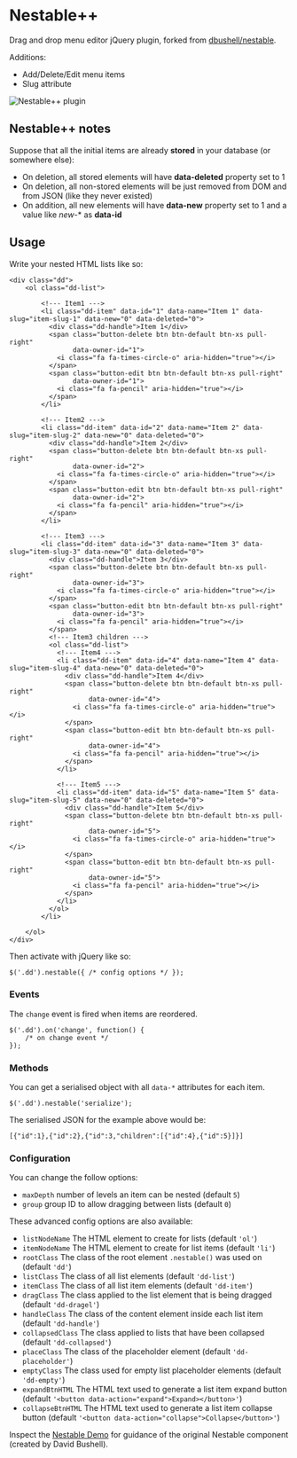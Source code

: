 Nestable++
========

Drag and drop menu editor jQuery plugin, forked from [dbushell/nestable](https://github.com/dbushell/Nestable).

Additions:
- Add/Delete/Edit menu items
- Slug attribute

![Nestable++ plugin](https://raw.githubusercontent.com/ShinDarth/Nestable/master/screenshot.png "Nestable++ plugin")

## Nestable++ notes

Suppose that all the initial items are already **stored** in your database (or somewhere else):

- On deletion, all stored elements will have **data-deleted** property set to 1
- On deletion, all non-stored elements will be just removed from DOM and from JSON (like they never existed)
- On addition, all new elements will have **data-new** property set to 1 and a value like *new-** as **data-id**

## Usage

Write your nested HTML lists like so:

    <div class="dd">
        <ol class="dd-list">

            <!--- Item1 --->
            <li class="dd-item" data-id="1" data-name="Item 1" data-slug="item-slug-1" data-new="0" data-deleted="0">
              <div class="dd-handle">Item 1</div>
              <span class="button-delete btn btn-default btn-xs pull-right"
                    data-owner-id="1">
                <i class="fa fa-times-circle-o" aria-hidden="true"></i>
              </span>
              <span class="button-edit btn btn-default btn-xs pull-right"
                    data-owner-id="1">
                <i class="fa fa-pencil" aria-hidden="true"></i>
              </span>
            </li>

            <!--- Item2 --->
            <li class="dd-item" data-id="2" data-name="Item 2" data-slug="item-slug-2" data-new="0" data-deleted="0">
              <div class="dd-handle">Item 2</div>
              <span class="button-delete btn btn-default btn-xs pull-right"
                    data-owner-id="2">
                <i class="fa fa-times-circle-o" aria-hidden="true"></i>
              </span>
              <span class="button-edit btn btn-default btn-xs pull-right"
                    data-owner-id="2">
                <i class="fa fa-pencil" aria-hidden="true"></i>
              </span>
            </li>

            <!--- Item3 --->
            <li class="dd-item" data-id="3" data-name="Item 3" data-slug="item-slug-3" data-new="0" data-deleted="0">
              <div class="dd-handle">Item 3</div>
              <span class="button-delete btn btn-default btn-xs pull-right"
                    data-owner-id="3">
                <i class="fa fa-times-circle-o" aria-hidden="true"></i>
              </span>
              <span class="button-edit btn btn-default btn-xs pull-right"
                    data-owner-id="3">
                <i class="fa fa-pencil" aria-hidden="true"></i>
              </span>
              <!--- Item3 children --->
              <ol class="dd-list">
                <!--- Item4 --->
                <li class="dd-item" data-id="4" data-name="Item 4" data-slug="item-slug-4" data-new="0" data-deleted="0">
                  <div class="dd-handle">Item 4</div>
                  <span class="button-delete btn btn-default btn-xs pull-right"
                        data-owner-id="4">
                    <i class="fa fa-times-circle-o" aria-hidden="true"></i>
                  </span>
                  <span class="button-edit btn btn-default btn-xs pull-right"
                        data-owner-id="4">
                    <i class="fa fa-pencil" aria-hidden="true"></i>
                  </span>
                </li>

                <!--- Item5 --->
                <li class="dd-item" data-id="5" data-name="Item 5" data-slug="item-slug-5" data-new="0" data-deleted="0">
                  <div class="dd-handle">Item 5</div>
                  <span class="button-delete btn btn-default btn-xs pull-right"
                        data-owner-id="5">
                    <i class="fa fa-times-circle-o" aria-hidden="true"></i>
                  </span>
                  <span class="button-edit btn btn-default btn-xs pull-right"
                        data-owner-id="5">
                    <i class="fa fa-pencil" aria-hidden="true"></i>
                  </span>
                </li>
              </ol>
            </li>

        </ol>
    </div>

Then activate with jQuery like so:

    $('.dd').nestable({ /* config options */ });

### Events

The `change` event is fired when items are reordered.

    $('.dd').on('change', function() {
        /* on change event */
    });

### Methods

You can get a serialised object with all `data-*` attributes for each item.

    $('.dd').nestable('serialize');

The serialised JSON for the example above would be:

    [{"id":1},{"id":2},{"id":3,"children":[{"id":4},{"id":5}]}]

### Configuration

You can change the follow options:

* `maxDepth` number of levels an item can be nested (default `5`)
* `group` group ID to allow dragging between lists (default `0`)

These advanced config options are also available:

* `listNodeName` The HTML element to create for lists (default `'ol'`)
* `itemNodeName` The HTML element to create for list items (default `'li'`)
* `rootClass` The class of the root element `.nestable()` was used on (default `'dd'`)
* `listClass` The class of all list elements (default `'dd-list'`)
* `itemClass` The class of all list item elements (default `'dd-item'`)
* `dragClass` The class applied to the list element that is being dragged (default `'dd-dragel'`)
* `handleClass` The class of the content element inside each list item (default `'dd-handle'`)
* `collapsedClass` The class applied to lists that have been collapsed (default `'dd-collapsed'`)
* `placeClass` The class of the placeholder element (default `'dd-placeholder'`)
* `emptyClass` The class used for empty list placeholder elements (default `'dd-empty'`)
* `expandBtnHTML` The HTML text used to generate a list item expand button (default `'<button data-action="expand">Expand></button>'`)
* `collapseBtnHTML` The HTML text used to generate a list item collapse button (default `'<button data-action="collapse">Collapse</button>'`)

Inspect the [Nestable Demo](http://dbushell.github.com/Nestable/) for guidance of the original Nestable component (created by David Bushell).
